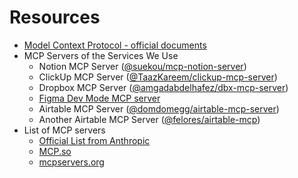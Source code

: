 # Resources

- [Model Context Protocol - official documents](https://modelcontextprotocol.io/introduction)
- MCP Servers of the Services We Use
  - Notion MCP Server ([@suekou/mcp-notion-server](https://github.com/suekou/mcp-notion-server))
  - ClickUp MCP Server ([@TaazKareem/clickup-mcp-server](https://github.com/taazkareem/clickup-mcp-server))
  - Dropbox MCP Server ([@amgadabdelhafez/dbx-mcp-server](https://github.com/amgadabdelhafez/dbx-mcp-server))
  - [Figma Dev Mode MCP server](https://www.figma.com/blog/introducing-figmas-dev-mode-mcp-server/)
  - Airtable MCP Server ([@domdomegg/airtable-mcp-server](https://github.com/domdomegg/airtable-mcp-server))
  - Another Airtable MCP Server ([@felores/airtable-mcp](https://github.com/felores/airtable-mcp))
- List of MCP servers
  - [Official List from Anthropic](https://github.com/modelcontextprotocol/servers/tree/main)
  - [MCP.so](https://mcp.so/)
  - [mcpservers.org](https://mcpservers.org/)